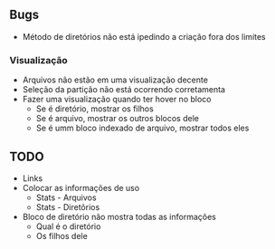 ## Bugs
- Método de diretórios não está ipedindo a criação fora dos limites

### Visualização
- Arquivos não estão em uma visualização decente
- Seleção da partição não está ocorrendo corretamenta
- Fazer uma visualização quando ter hover no bloco
  - Se é diretório, mostrar os filhos
  - Se é arquivo, mostrar os outros blocos dele
  - Se é umm bloco indexado de arquivo, mostrar todos eles

## TODO
- Links
- Colocar as informações de uso
  - Stats - Arquivos
  - Stats - Diretõrios
- Bloco de diretório não mostra todas as informações
  - Qual é o diretório
  - Os filhos dele